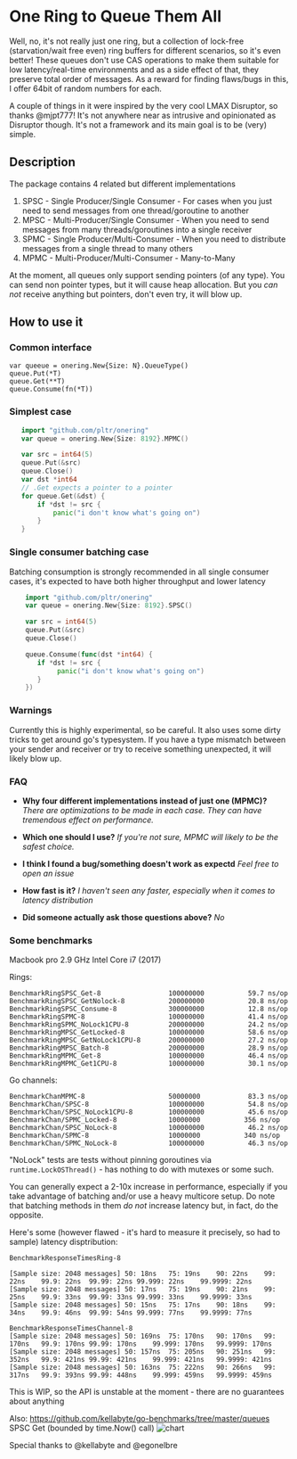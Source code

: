 # One Ring to Queue Them All

Well, no, it's not really just one ring, but a collection of lock-free (starvation/wait free even) ring buffers for different scenarios, so it's even better!
These queues don't use CAS operations to make them suitable for low latency/real-time environments and as a side effect of that,
they preserve total order of messages. As a reward for finding flaws/bugs in this, I offer 64bit of random numbers for each.

A couple of things in it were inspired by the very cool LMAX Disruptor, so thanks @mjpt777!
It's not anywhere near as intrusive and opinionated as Disruptor though. It's not a framework and its main goal is to be (very) simple.

## Description

The package contains 4 related but different implementations
1. SPSC - Single Producer/Single Consumer - For cases when you just need to send messages from one thread/goroutine to another
2. MPSC - Multi-Producer/Single Consumer - When you need to send messages from many threads/goroutines into a single receiver
3. SPMC - Single Producer/Multi-Consumer - When you need to distribute messages from a single thread to many others
4. MPMC - Multi-Producer/Multi-Consumer - Many-to-Many


At the moment, all queues only support sending pointers (of any type). You can send non pointer types, but it will cause heap allocation. But you *can not* receive anything but pointers, don't even try, it will blow up.


## How to use it

### Common interface
    var queeue = onering.New{Size: N}.QueueType()
    queue.Put(*T)
    queue.Get(**T)
    queue.Consume(fn(*T))

### Simplest case
```go
   import "github.com/pltr/onering"
   var queue = onering.New{Size: 8192}.MPMC()

   var src = int64(5)
   queue.Put(&src)
   queue.Close()
   var dst *int64
   // .Get expects a pointer to a pointer
   for queue.Get(&dst) {
       if *dst != src {
           panic("i don't know what's going on")
       }
   }
```
### Single consumer batching case
Batching consumption is strongly recommended in all single consumer cases, it's expected to have both higher throughput and lower latency

```go
    import "github.com/pltr/onering"
    var queue = onering.New{Size: 8192}.SPSC()

    var src = int64(5)
    queue.Put(&src)
    queue.Close()

    queue.Consume(func(dst *int64) {
       if *dst != src {
            panic("i don't know what's going on")
       }
    })
```

### Warnings
Currently this is highly experimental, so be careful. It also uses some dirty tricks to get around go's typesystem.
If you have a type mismatch between your sender and receiver or try to receive something unexpected, it will likely blow up.

### FAQ

* **Why four different implementations instead of just one (MPMC)?**
    _There are optimizations to be made in each case. They can have tremendous effect on performance._

* **Which one should I use?**
    _If you're not sure, MPMC will likely to be the safest choice._

* **I think I found a bug/something doesn't work as expectd**
    _Feel free to open an issue_

* **How fast is it?**
    _I haven't seen any faster, especially when it comes to latency distribution_

* **Did someone actually ask those questions above?**
    _No_

### Some benchmarks

Macbook pro 2.9 GHz Intel Core i7 (2017)

Rings:

    BenchmarkRingSPSC_Get-8             	100000000	        59.7 ns/op
    BenchmarkRingSPSC_GetNolock-8       	200000000	        20.8 ns/op
    BenchmarkRingSPSC_Consume-8         	300000000	        12.8 ns/op
    BenchmarkRingSPMC-8                 	100000000	        41.4 ns/op
    BenchmarkRingSPMC_NoLock1CPU-8      	200000000	        24.2 ns/op
    BenchmarkRingMPSC_GetLocked-8       	100000000	        58.6 ns/op
    BenchmarkRingMPSC_GetNoLock1CPU-8   	200000000	        27.2 ns/op
    BenchmarkRingMPSC_Batch-8           	200000000	        28.9 ns/op
    BenchmarkRingMPMC_Get-8             	100000000	        46.4 ns/op
    BenchmarkRingMPMC_Get1CPU-8         	100000000	        30.1 ns/op



Go channels:

    BenchmarkChanMPMC-8                 	50000000	        83.3 ns/op
    BenchmarkChan/SPSC-8                	100000000	        54.8 ns/op
    BenchmarkChan/SPSC_NoLock1CPU-8     	100000000	        45.6 ns/op
    BenchmarkChan/SPMC_Locked-8         	10000000	       356 ns/op
    BenchmarkChan/SPSC_NoLock-8         	100000000	        46.2 ns/op
    BenchmarkChan/SPMC-8                	10000000	       340 ns/op
    BenchmarkChan/SPMC_NoLock-8         	100000000	        46.3 ns/op

"NoLock" tests are tests without pinning goroutines via `runtime.LockOSThread()` - has nothing to do with mutexes or some such.

You can generally expect a 2-10x increase in performance, especially if you take advantage of batching and/or use a heavy multicore setup.
Do note that batching methods in them *do not* increase latency but, in fact, do the opposite.

Here's some (however flawed - it's hard to measure it precisely, so had to sample) latency disptribution:

    BenchmarkResponseTimesRing-8

    [Sample size: 2048 messages] 50: 18ns	75: 19ns	90: 22ns	99: 22ns	99.9: 22ns	99.99: 22ns	99.999: 22ns	99.9999: 22ns
    [Sample size: 2048 messages] 50: 17ns	75: 19ns	90: 21ns	99: 25ns	99.9: 33ns	99.99: 33ns	99.999: 33ns	99.9999: 33ns
    [Sample size: 2048 messages] 50: 15ns	75: 17ns	90: 18ns	99: 34ns	99.9: 46ns	99.99: 54ns	99.999: 77ns	99.9999: 77ns

    BenchmarkResponseTimesChannel-8
    [Sample size: 2048 messages] 50: 169ns	75: 170ns	90: 170ns	99: 170ns	99.9: 170ns	99.99: 170ns	99.999: 170ns	99.9999: 170ns
    [Sample size: 2048 messages] 50: 157ns	75: 205ns	90: 251ns	99: 352ns	99.9: 421ns	99.99: 421ns	99.999: 421ns	99.9999: 421ns
    [Sample size: 2048 messages] 50: 163ns	75: 222ns	90: 266ns	99: 317ns	99.9: 393ns	99.99: 448ns	99.999: 459ns	99.9999: 459ns

This is WIP, so the API is unstable at the moment - there are no guarantees about anything

Also: https://github.com/kellabyte/go-benchmarks/tree/master/queues
SPSC Get (bounded by time.Now() call)
![chart](https://camo.githubusercontent.com/553d9f8936ed5f298e1b3c0de1724d71b5c57cea/68747470733a2f2f692e696d6775722e636f6d2f78547a397645432e706e67
 "Queue Benchmark")

Special thanks to @kellabyte and @egonelbre
